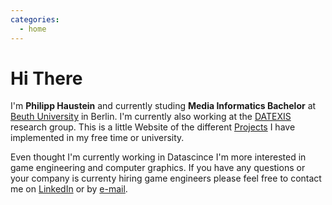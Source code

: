 ```yaml
---
categories:
  - home
---
```

# Hi There

I'm **Philipp Haustein** and currently studing **Media Informatics Bachelor** 
at 
[Beuth University](https://www.beuth-hochschule.de/) 
in Berlin.
I'm currently also working at the
[DATEXIS](http://prof.beuth-hochschule.de/loeser/)
research group.
This is a little Website of the different [Projects](/featured_projects.html) I have implemented in my
free time or university.

Even thought I'm currently working in Datascince I'm more interested in game
engineering and computer graphics. 
If you have any questions or your company is currenty hiring game engineers 
please feel free to contact me on [LinkedIn](https://www.linkedin.com/in/philipp-haustein-934010198/) or by [e-mail](mailto:haustein-philipp@web.de).